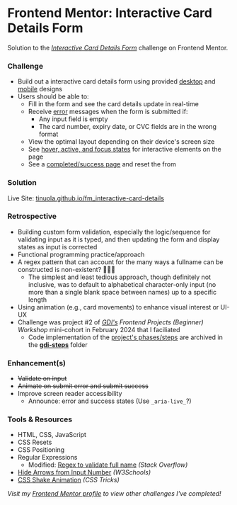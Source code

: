 # Frontend Mentor: Interactive Card Details Form

Solution to the _[Interactive Card Details Form](https://www.frontendmentor.io/challenges/interactive-card-details-form-XpS8cKZDWw)_ challenge on Frontend Mentor.

### Challenge

- Build out a interactive card details form using provided [desktop](/assets/design/desktop-design.jpg) and [mobile](/assets/design/mobile-design.jpg) designs
- Users should be able to:
  - Fill in the form and see the card details update in real-time
  - Receive [error](/assets/design/) messages when the form is submitted if:
    - Any input field is empty
    - The card number, expiry date, or CVC fields are in the wrong format
  - View the optimal layout depending on their device's screen size
  - See [hover, active, and focus states](/assets/design/active-states.jpg) for interactive elements on the page
  - See a [completed/success page](/assets/design/complete-state-desktop.jpg) and reset the from

### Solution

Live Site: [tinuola.github.io/fm_interactive-card-details](https://tinuola.github.io/fm_interactive-card-details/)

### Retrospective

- Building custom form validation, especially the logic/sequence for validating input as it is typed, and then updating the form and display states as input is corrected
- Functional programming practice/approach
- A regex pattern that can account for the many ways a fullname can be constructed is non-existent? 🤷🏽‍♀️
  - The simplest and least tedious approach, though definitely not inclusive, was to default to alphabetical character-only input (no more than a single blank space between names) up to a specific length
- Using animation (e.g., card movements) to enhance visual interest or UI-UX
- Challenge was project #2 of *[GDI's](https://girldevelopit.com/) Frontend Projects (Beginner) Workshop* mini-cohort in February 2024 that I faciliated
  - Code implementation of the [project's phases/steps](https://docs.google.com/document/d/1RS8ger3OMobcRFmZ4Q-MYCY720ZdVzY3VKQ3kzRMUdU/edit?usp=sharing) are archived in the **[gdi-steps](/gdi-steps/)** folder

### Enhancement(s)

- ~~Validate on input~~
- ~~Animate on submit error and submit success~~
- Improve screen reader accessibility
  - Announce: error and success states (Use `_aria-live_`?)

### Tools & Resources

- HTML, CSS, JavaScript
- CSS Resets
- CSS Positioning
- Regular Expressions
  - Modified: [Regex to validate full name](https://stackoverflow.com/a/63307042) _(Stack Overflow)_
- [Hide Arrows from Input Number](https://www.w3schools.com/howto/howto_css_hide_arrow_number.asp) _(W3Schools)_
- [CSS Shake Animation](https://css-tricks.com/snippets/css/shake-css-keyframe-animation/) _(CSS Tricks)_

_Visit my [Frontend Mentor profile](https://www.frontendmentor.io/profile/tinuola) to view other challenges I've completed!_
